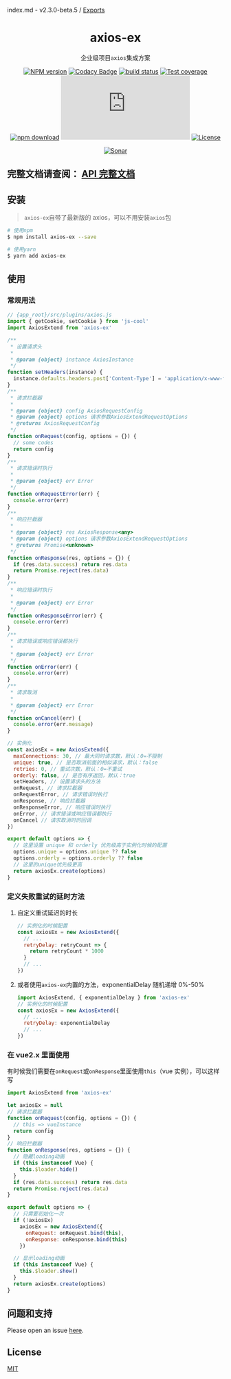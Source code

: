 index.md - v2.3.0-beta.5 / [Exports](modules.md)

<div style="text-align: center;" align="center">

# axios-ex

企业级项目`axios`集成方案

[![NPM version][npm-image]][npm-url]
[![Codacy Badge][codacy-image]][codacy-url]
[![build status][travis-image]][travis-url]
[![Test coverage][codecov-image]][codecov-url]
[![npm download][download-image]][download-url]
[![gzip][gzip-image]][gzip-url]
[![License][license-image]][license-url]

[![Sonar][sonar-image]][sonar-url]

</div>

## **完整文档请查阅： [API 完整文档](./docs/modules.md)**

## 安装

> `axios-ex`自带了最新版的 axios，可以不用安装`axios`包

```bash
# 使用npm
$ npm install axios-ex --save

# 使用yarn
$ yarn add axios-ex
```

## 使用

### 常规用法

```js
// {app_root}/src/plugins/axios.js
import { getCookie, setCookie } from 'js-cool'
import AxiosExtend from 'axios-ex'

/**
 * 设置请求头
 *
 * @param {object} instance AxiosInstance
 */
function setHeaders(instance) {
  instance.defaults.headers.post['Content-Type'] = 'application/x-www-form-urlencoded'
}
/**
 * 请求拦截器
 *
 * @param {object} config AxiosRequestConfig
 * @param {object} options 请求参数AxiosExtendRequestOptions
 * @returns AxiosRequestConfig
 */
function onRequest(config, options = {}) {
  // some codes
  return config
}
/**
 * 请求错误时执行
 *
 * @param {object} err Error
 */
function onRequestError(err) {
  console.error(err)
}
/**
 * 响应拦截器
 *
 * @param {object} res AxiosResponse<any>
 * @param {object} options 请求参数AxiosExtendRequestOptions
 * @returns Promise<unknown>
 */
function onResponse(res, options = {}) {
  if (res.data.success) return res.data
  return Promise.reject(res.data)
}
/**
 * 响应错误时执行
 *
 * @param {object} err Error
 */
function onResponseError(err) {
  console.error(err)
}
/**
 * 请求错误或响应错误都执行
 *
 * @param {object} err Error
 */
function onError(err) {
  console.error(err)
}
/**
 * 请求取消
 *
 * @param {object} err Error
 */
function onCancel(err) {
  console.error(err.message)
}

// 实例化
const axiosEx = new AxiosExtend({
  maxConnections: 30, // 最大同时请求数，默认：0=不限制
  unique: true, // 是否取消前面的相似请求，默认：false
  retries: 0, // 重试次数，默认：0=不重试
  orderly: false, // 是否有序返回，默认：true
  setHeaders, // 设置请求头的方法
  onRequest, // 请求拦截器
  onRequestError, // 请求错误时执行
  onResponse, // 响应拦截器
  onResponseError, // 响应错误时执行
  onError, // 请求错误或响应错误都执行
  onCancel // 请求取消时的回调
})

export default options => {
  // 这里设置 unique 和 orderly 优先级高于实例化时候的配置
  options.unique = options.unique ?? false
  options.orderly = options.orderly ?? false
  // 这里的unique优先级更高
  return axiosEx.create(options)
}
```

### 定义失败重试的延时方法

1. 自定义重试延迟的时长

   ```js
   // 实例化的时候配置
   const axiosEx = new AxiosExtend({
     // ...
     retryDelay: retryCount => {
       return retryCount * 1000
     }
     // ...
   })
   ```

2. 或者使用`axios-ex`内置的方法，exponentialDelay 随机递增 0%-50%

   ```js
   import AxiosExtend, { exponentialDelay } from 'axios-ex'
   // 实例化的时候配置
   const axiosEx = new AxiosExtend({
     // ...
     retryDelay: exponentialDelay
     // ...
   })
   ```

### 在 vue2.x 里面使用

有时候我们需要在`onRequest`或`onResponse`里面使用`this`（vue 实例），可以这样写

```js
import AxiosExtend from 'axios-ex'

let axiosEx = null
// 请求拦截器
function onRequest(config, options = {}) {
  // this => vueInstance
  return config
}
// 响应拦截器
function onResponse(res, options = {}) {
  // 隐藏loading动画
  if (this instanceof Vue) {
    this.$loader.hide()
  }
  if (res.data.success) return res.data
  return Promise.reject(res.data)
}

export default options => {
  // 只需要初始化一次
  if (!axiosEx)
    axiosEx = new AxiosExtend({
      onRequest: onRequest.bind(this),
      onResponse: onResponse.bind(this)
    })

  // 显示loading动画
  if (this instanceof Vue) {
    this.$loader.show()
  }
  return axiosEx.create(options)
}
```

## 问题和支持

Please open an issue [here](https://github.com/saqqdy/axios-ex/issues).

## License

[MIT](LICENSE)

[npm-image]: https://img.shields.io/npm/v/axios-ex.svg?style=flat-square
[npm-url]: https://npmjs.org/package/axios-ex
[codacy-image]: https://app.codacy.com/project/badge/Grade/f70d4880e4ad4f40aa970eb9ee9d0696
[codacy-url]: https://www.codacy.com/gh/saqqdy/axios-ex/dashboard?utm_source=github.com&utm_medium=referral&utm_content=saqqdy/axios-ex&utm_campaign=Badge_Grade
[travis-image]: https://travis-ci.com/saqqdy/axios-ex.svg?branch=master
[travis-url]: https://travis-ci.com/saqqdy/axios-ex
[codecov-image]: https://img.shields.io/codecov/c/github/saqqdy/axios-ex.svg?style=flat-square
[codecov-url]: https://codecov.io/github/saqqdy/axios-ex?branch=master
[download-image]: https://img.shields.io/npm/dm/axios-ex.svg?style=flat-square
[download-url]: https://npmjs.org/package/axios-ex
[gzip-image]: http://img.badgesize.io/https://unpkg.com/axios-ex/lib/index.js?compression=gzip&label=gzip%20size:%20JS
[gzip-url]: http://img.badgesize.io/https://unpkg.com/axios-ex/lib/index.js?compression=gzip&label=gzip%20size:%20JS
[license-image]: https://img.shields.io/badge/License-MIT-yellow.svg
[license-url]: LICENSE
[sonar-image]: https://sonarcloud.io/api/project_badges/quality_gate?project=saqqdy_axios-ex
[sonar-url]: https://sonarcloud.io/dashboard?id=saqqdy_axios-ex
